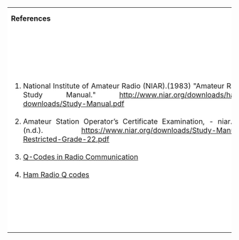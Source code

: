 <table style="text-align:justify;">
<tr style="background-color: white">
<th>References</th>
<th>Contributors list</th>
</tr>
<tr style="background-color: white">
<td>
<ol style="width: 500px">
<li>National Institute of Amateur Radio (NIAR).(1983) "Amateur Radio Study Manual." <a href="http://www.niar.org/downloads/ham-downloads/Study-Manual.pdf">http://www.niar.org/downloads/ham-downloads/Study-Manual.pdf</a></li></br>
<li> Amateur Station Operator’s Certificate Examination, - niar.org. (n.d.). <a href="https://niar.org/downloads/Study-Manual-General-Grade-22.pdf"> https://www.niar.org/downloads/Study-Manual-Restricted-Grade-22.pdf</a>
</li></br>
<li><a href="http://radio.linuxclub.org/Amateur%20Radio-Morse-Code.pdf">Q-Codes in Radio Communication</a></li></br>
<li><a href="https://www.electronics-notes.com/articles/ham_radio/abbreviations_codes/q-code.php">Ham Radio Q codes</a></li>
</ol>
</td> 
<td>Developer : Dr. Pruthviraj U | NITK</br></br>
Contributors :
<ul style="list-style-type: none;">
<li>Kumar Aditya Singh </li>
<li>Vaishnavi Singh </li>
<li>Pavithra </li>
<li>Prajwal Kumar | NITK</li>
<li>Shraddha Shetty | NITK</li>
<li>Anusha B Salian | NITK</li>
</ul></td>
</tr>
</table>
